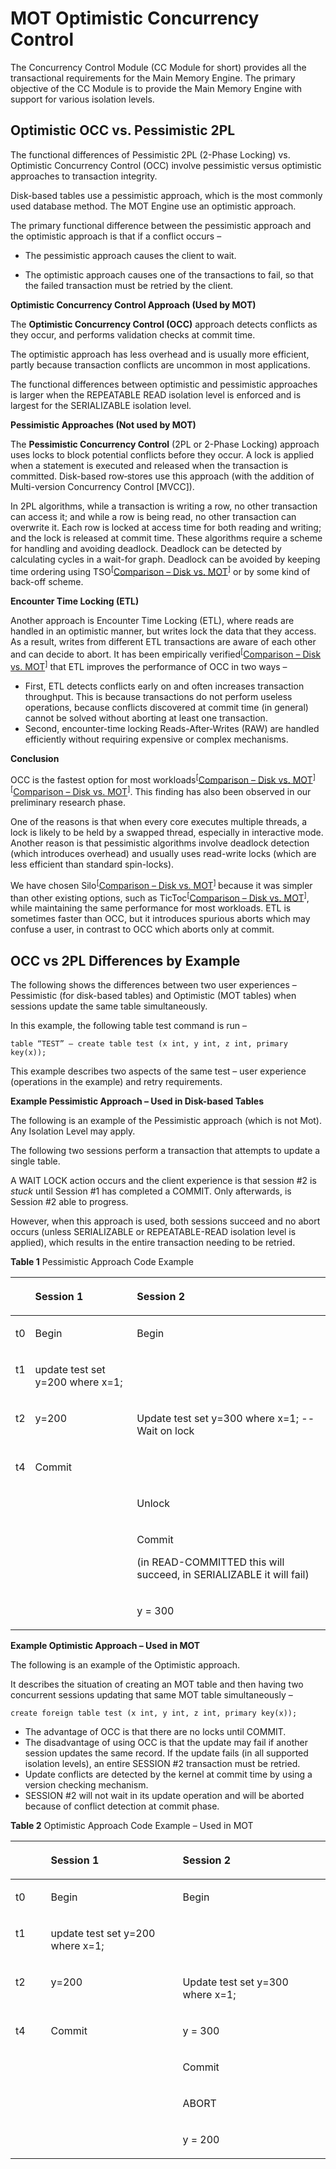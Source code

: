 # MOT Optimistic Concurrency Control<a name="EN-US_TOPIC_0270171519"></a>

The Concurrency Control Module \(CC Module for short\) provides all the transactional requirements for the Main Memory Engine. The primary objective of the CC Module is to provide the Main Memory Engine with support for various isolation levels.

## Optimistic OCC vs. Pessimistic 2PL<a name="section2831715540"></a>

The functional differences of Pessimistic 2PL \(2-Phase Locking\) vs. Optimistic Concurrency Control \(OCC\) involve pessimistic versus optimistic approaches to transaction integrity.

Disk-based tables use a pessimistic approach, which is the most commonly used database method. The MOT Engine use an optimistic approach.

The primary functional difference between the pessimistic approach and the optimistic approach is that if a conflict occurs –

-   The pessimistic approach causes the client to wait.

-   The optimistic approach causes one of the transactions to fail, so that the failed transaction must be retried by the client.

**Optimistic Concurrency Control Approach \(Used by MOT\)**

The  **Optimistic Concurrency Control \(OCC\)**  approach detects conflicts as they occur, and performs validation checks at commit time.

The optimistic approach has less overhead and is usually more efficient, partly because transaction conflicts are uncommon in most applications.

The functional differences between optimistic and pessimistic approaches is larger when the REPEATABLE READ isolation level is enforced and is largest for the SERIALIZABLE isolation level.

**Pessimistic Approaches \(Not used by MOT\)**

The  **Pessimistic Concurrency Control**  \(2PL or 2-Phase Locking\) approach uses locks to block potential conflicts before they occur. A lock is applied when a statement is executed and released when the transaction is committed. Disk-based row‑stores use this approach \(with the addition of Multi-version Concurrency Control \[MVCC\]\).

In 2PL algorithms, while a transaction is writing a row, no other transaction can access it; and while a row is being read, no other transaction can overwrite it. Each row is locked at access time for both reading and writing; and the lock is released at commit time. These algorithms require a scheme for handling and avoiding deadlock. Deadlock can be detected by calculating cycles in a wait-for graph. Deadlock can be avoided by keeping time ordering using TSO<sup>\[</sup>[Comparison – Disk vs. MOT](comparison-disk-vs-mot.md)<sup>\]</sup>  or by some kind of back-off scheme.

**Encounter Time Locking \(ETL\)**

Another approach is Encounter Time Locking \(ETL\), where reads are handled in an optimistic manner, but writes lock the data that they access. As a result, writes from different ETL transactions are aware of each other and can decide to abort. It has been empirically verified<sup>\[</sup>[Comparison – Disk vs. MOT](comparison-disk-vs-mot.md)<sup>\]</sup>  that ETL improves the performance of OCC in two ways –

-   First, ETL detects conflicts early on and often increases transaction throughput. This is because transactions do not perform useless operations, because conflicts discovered at commit time \(in general\) cannot be solved without aborting at least one transaction.
-   Second, encounter-time locking Reads-After-Writes \(RAW\) are handled efficiently without requiring expensive or complex mechanisms.

**Conclusion**

OCC is the fastest option for most workloads<sup>\[</sup>[Comparison – Disk vs. MOT](comparison-disk-vs-mot.md)<sup>\]\[</sup>[Comparison – Disk vs. MOT](comparison-disk-vs-mot.md)<sup>\]</sup>. This finding has also been observed in our preliminary research phase.

One of the reasons is that when every core executes multiple threads, a lock is likely to be held by a swapped thread, especially in interactive mode. Another reason is that pessimistic algorithms involve deadlock detection \(which introduces overhead\) and usually uses read-write locks \(which are less efficient than standard spin-locks\).

We have chosen Silo<sup>\[</sup>[Comparison – Disk vs. MOT](comparison-disk-vs-mot.md)<sup>\] </sup>because it was simpler than other existing options, such as TicToc<sup>\[</sup>[Comparison – Disk vs. MOT](comparison-disk-vs-mot.md)<sup>\]</sup>, while maintaining the same performance for most workloads. ETL is sometimes faster than OCC, but it introduces spurious aborts which may confuse a user, in contrast to OCC which aborts only at commit.

## OCC vs 2PL Differences by Example<a name="section9676996592"></a>

The following shows the differences between two user experiences – Pessimistic \(for disk-based tables\) and Optimistic \(MOT tables\) when sessions update the same table simultaneously.

In this example, the following table test command is run –

```
table “TEST” – create table test (x int, y int, z int, primary key(x));
```

This example describes two aspects of the same test – user experience \(operations in the example\) and retry requirements.

**Example Pessimistic Approach – Used in Disk-based Tables**

The following is an example of the Pessimistic approach \(which is not Mot\). Any Isolation Level may apply.

The following two sessions perform a transaction that attempts to update a single table.

A WAIT LOCK action occurs and the client experience is that session \#2 is  _stuck_  until Session \#1 has completed a COMMIT. Only afterwards, is Session \#2 able to progress.

However, when this approach is used, both sessions succeed and no abort occurs \(unless SERIALIZABLE or REPEATABLE-READ isolation level is applied\), which results in the entire transaction needing to be retried.

**Table  1**  Pessimistic Approach Code Example

<a name="table35016046"></a>
<table><thead align="left"><tr id="row63096163"><th class="cellrowborder" valign="top" width="5.1005100510051%" id="mcps1.2.4.1.1">&nbsp;&nbsp;</th>
<th class="cellrowborder" valign="top" width="32.653265326532654%" id="mcps1.2.4.1.2"><p id="p46455584"><a name="p46455584"></a><a name="p46455584"></a>Session 1</p>
</th>
<th class="cellrowborder" valign="top" width="62.24622462246224%" id="mcps1.2.4.1.3"><p id="p4805945"><a name="p4805945"></a><a name="p4805945"></a>Session 2</p>
</th>
</tr>
</thead>
<tbody><tr id="row53737263"><td class="cellrowborder" valign="top" width="5.1005100510051%" headers="mcps1.2.4.1.1 "><p id="p57751017"><a name="p57751017"></a><a name="p57751017"></a>t0</p>
</td>
<td class="cellrowborder" valign="top" width="32.653265326532654%" headers="mcps1.2.4.1.2 "><p id="p47320783"><a name="p47320783"></a><a name="p47320783"></a>Begin</p>
</td>
<td class="cellrowborder" valign="top" width="62.24622462246224%" headers="mcps1.2.4.1.3 "><p id="p7778251"><a name="p7778251"></a><a name="p7778251"></a>Begin</p>
</td>
</tr>
<tr id="row2895395"><td class="cellrowborder" valign="top" width="5.1005100510051%" headers="mcps1.2.4.1.1 "><p id="p33200472"><a name="p33200472"></a><a name="p33200472"></a>t1</p>
</td>
<td class="cellrowborder" valign="top" width="32.653265326532654%" headers="mcps1.2.4.1.2 "><p id="p4883734"><a name="p4883734"></a><a name="p4883734"></a>update test set y=200 where x=1;</p>
</td>
<td class="cellrowborder" valign="top" width="62.24622462246224%" headers="mcps1.2.4.1.3 ">&nbsp;&nbsp;</td>
</tr>
<tr id="row3472420"><td class="cellrowborder" valign="top" width="5.1005100510051%" headers="mcps1.2.4.1.1 "><p id="p12830622"><a name="p12830622"></a><a name="p12830622"></a>t2</p>
</td>
<td class="cellrowborder" valign="top" width="32.653265326532654%" headers="mcps1.2.4.1.2 "><p id="p32647452"><a name="p32647452"></a><a name="p32647452"></a>y=200</p>
</td>
<td class="cellrowborder" valign="top" width="62.24622462246224%" headers="mcps1.2.4.1.3 "><p id="p27197959"><a name="p27197959"></a><a name="p27197959"></a>Update test set y=300 where x=1; -- Wait on lock</p>
</td>
</tr>
<tr id="row43455040"><td class="cellrowborder" valign="top" width="5.1005100510051%" headers="mcps1.2.4.1.1 "><p id="p30197369"><a name="p30197369"></a><a name="p30197369"></a>t4</p>
</td>
<td class="cellrowborder" valign="top" width="32.653265326532654%" headers="mcps1.2.4.1.2 "><p id="p30067794"><a name="p30067794"></a><a name="p30067794"></a>Commit</p>
</td>
<td class="cellrowborder" valign="top" width="62.24622462246224%" headers="mcps1.2.4.1.3 ">&nbsp;&nbsp;</td>
</tr>
<tr id="row41932174"><td class="cellrowborder" valign="top" width="5.1005100510051%" headers="mcps1.2.4.1.1 ">&nbsp;&nbsp;</td>
<td class="cellrowborder" valign="top" width="32.653265326532654%" headers="mcps1.2.4.1.2 ">&nbsp;&nbsp;</td>
<td class="cellrowborder" valign="top" width="62.24622462246224%" headers="mcps1.2.4.1.3 "><p id="p39100271"><a name="p39100271"></a><a name="p39100271"></a>Unlock</p>
</td>
</tr>
<tr id="row16358126"><td class="cellrowborder" valign="top" width="5.1005100510051%" headers="mcps1.2.4.1.1 ">&nbsp;&nbsp;</td>
<td class="cellrowborder" valign="top" width="32.653265326532654%" headers="mcps1.2.4.1.2 ">&nbsp;&nbsp;</td>
<td class="cellrowborder" valign="top" width="62.24622462246224%" headers="mcps1.2.4.1.3 "><p id="p29514091"><a name="p29514091"></a><a name="p29514091"></a>Commit</p>
<p id="p64300229"><a name="p64300229"></a><a name="p64300229"></a>(in READ-COMMITTED this will succeed, in SERIALIZABLE it will fail)</p>
</td>
</tr>
<tr id="row41831152"><td class="cellrowborder" valign="top" width="5.1005100510051%" headers="mcps1.2.4.1.1 ">&nbsp;&nbsp;</td>
<td class="cellrowborder" valign="top" width="32.653265326532654%" headers="mcps1.2.4.1.2 ">&nbsp;&nbsp;</td>
<td class="cellrowborder" valign="top" width="62.24622462246224%" headers="mcps1.2.4.1.3 "><p id="p38884035"><a name="p38884035"></a><a name="p38884035"></a>y = 300</p>
</td>
</tr>
</tbody>
</table>

**Example Optimistic Approach – Used in MOT**

The following is an example of the Optimistic approach.

It describes the situation of creating an MOT table and then having two concurrent sessions updating that same MOT table simultaneously –

```
create foreign table test (x int, y int, z int, primary key(x));
```

-   The advantage of OCC is that there are no locks until COMMIT.
-   The disadvantage of using OCC is that the update may fail if another session updates the same record. If the update fails \(in all supported isolation levels\), an entire SESSION \#2 transaction must be retried.
-   Update conflicts are detected by the kernel at commit time by using a version checking mechanism.
-   SESSION \#2 will not wait in its update operation and will be aborted because of conflict detection at commit phase.

**Table  2**  Optimistic Approach Code Example – Used in MOT

<a name="table17657819"></a>
<table><thead align="left"><tr id="row53251301"><th class="cellrowborder" valign="top" width="11.219999999999999%" id="mcps1.2.4.1.1">&nbsp;&nbsp;</th>
<th class="cellrowborder" valign="top" width="41.839999999999996%" id="mcps1.2.4.1.2"><p id="p13041837"><a name="p13041837"></a><a name="p13041837"></a>Session 1</p>
</th>
<th class="cellrowborder" valign="top" width="46.94%" id="mcps1.2.4.1.3"><p id="p49755886"><a name="p49755886"></a><a name="p49755886"></a>Session 2</p>
</th>
</tr>
</thead>
<tbody><tr id="row3694967"><td class="cellrowborder" valign="top" width="11.219999999999999%" headers="mcps1.2.4.1.1 "><p id="p30856945"><a name="p30856945"></a><a name="p30856945"></a>t0</p>
</td>
<td class="cellrowborder" valign="top" width="41.839999999999996%" headers="mcps1.2.4.1.2 "><p id="p16384644"><a name="p16384644"></a><a name="p16384644"></a>Begin</p>
</td>
<td class="cellrowborder" valign="top" width="46.94%" headers="mcps1.2.4.1.3 "><p id="p52087767"><a name="p52087767"></a><a name="p52087767"></a>Begin</p>
</td>
</tr>
<tr id="row66136720"><td class="cellrowborder" valign="top" width="11.219999999999999%" headers="mcps1.2.4.1.1 "><p id="p55474086"><a name="p55474086"></a><a name="p55474086"></a>t1</p>
</td>
<td class="cellrowborder" valign="top" width="41.839999999999996%" headers="mcps1.2.4.1.2 "><p id="p64216018"><a name="p64216018"></a><a name="p64216018"></a>update test set y=200 where x=1;</p>
</td>
<td class="cellrowborder" valign="top" width="46.94%" headers="mcps1.2.4.1.3 ">&nbsp;&nbsp;</td>
</tr>
<tr id="row38598983"><td class="cellrowborder" valign="top" width="11.219999999999999%" headers="mcps1.2.4.1.1 "><p id="p39509941"><a name="p39509941"></a><a name="p39509941"></a>t2</p>
</td>
<td class="cellrowborder" valign="top" width="41.839999999999996%" headers="mcps1.2.4.1.2 "><p id="p46188627"><a name="p46188627"></a><a name="p46188627"></a>y=200</p>
</td>
<td class="cellrowborder" valign="top" width="46.94%" headers="mcps1.2.4.1.3 "><p id="p50291273"><a name="p50291273"></a><a name="p50291273"></a>Update test set y=300 where x=1;</p>
</td>
</tr>
<tr id="row49968277"><td class="cellrowborder" valign="top" width="11.219999999999999%" headers="mcps1.2.4.1.1 "><p id="p20898627"><a name="p20898627"></a><a name="p20898627"></a>t4</p>
</td>
<td class="cellrowborder" valign="top" width="41.839999999999996%" headers="mcps1.2.4.1.2 "><p id="p15067230"><a name="p15067230"></a><a name="p15067230"></a>Commit</p>
</td>
<td class="cellrowborder" valign="top" width="46.94%" headers="mcps1.2.4.1.3 "><p id="p12486093"><a name="p12486093"></a><a name="p12486093"></a>y = 300</p>
</td>
</tr>
<tr id="row45265976"><td class="cellrowborder" valign="top" width="11.219999999999999%" headers="mcps1.2.4.1.1 ">&nbsp;&nbsp;</td>
<td class="cellrowborder" valign="top" width="41.839999999999996%" headers="mcps1.2.4.1.2 ">&nbsp;&nbsp;</td>
<td class="cellrowborder" valign="top" width="46.94%" headers="mcps1.2.4.1.3 "><p id="p16676820"><a name="p16676820"></a><a name="p16676820"></a>Commit</p>
</td>
</tr>
<tr id="row15873654"><td class="cellrowborder" valign="top" width="11.219999999999999%" headers="mcps1.2.4.1.1 ">&nbsp;&nbsp;</td>
<td class="cellrowborder" valign="top" width="41.839999999999996%" headers="mcps1.2.4.1.2 ">&nbsp;&nbsp;</td>
<td class="cellrowborder" valign="top" width="46.94%" headers="mcps1.2.4.1.3 "><p id="p58431029"><a name="p58431029"></a><a name="p58431029"></a>ABORT</p>
</td>
</tr>
<tr id="row56117216"><td class="cellrowborder" valign="top" width="11.219999999999999%" headers="mcps1.2.4.1.1 ">&nbsp;&nbsp;</td>
<td class="cellrowborder" valign="top" width="41.839999999999996%" headers="mcps1.2.4.1.2 ">&nbsp;&nbsp;</td>
<td class="cellrowborder" valign="top" width="46.94%" headers="mcps1.2.4.1.3 "><p id="p12060815"><a name="p12060815"></a><a name="p12060815"></a>y = 200</p>
</td>
</tr>
</tbody>
</table>


